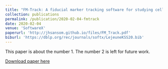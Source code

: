 ```yaml
---
title: "FM-Track: A fiducial marker tracking software for studying cell mechanics in a three-dimensional environment"
collection: publications
permalink: /publication/2020-02-04-fmtrack
date: 2020-02-04
venue: 'SoftwareX'
paperurl: 'http://jhsansom.github.io/files/FM_Track.pdf'
biburl: 'https://dblp.org/rec/journals/softx/LejeuneKSS20.bib'
---
```


This paper is about the number 1. The number 2 is left for future work.

[Download paper here](http://jhsansom.github.io/files/FM_Track.pdf)